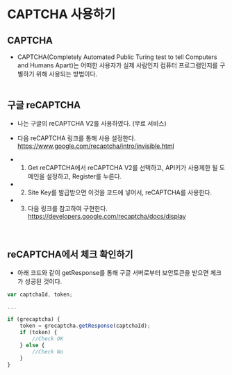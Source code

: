 # CAPTCHA 사용하기 

## CAPTCHA

* CAPTCHA(Completely Automated Public Turing test to tell Computers and Humans Apart)는 어떠한 사용자가 실제 사람인지 컴퓨터 프로그램인지를 구별하기 위해 사용되는 방법이다.
<br><br> 
 
## 구글 reCAPTCHA
 
* 나는 구글의 reCAPTCHA V2를 사용하였다. (무료 서비스)

* 다음 reCAPTCHA 링크를 통해 사용 설정한다. <https://www.google.com/recaptcha/intro/invisible.html>

* 1) Get reCAPTCHA에서 reCAPTCHA V2를 선택하고, API키가 사용제한 될 도메인을 설정하고, Register를 누른다.

* 2) Site Key를 발급받으면 이것을 코드에 넣어서, reCAPTCHA를 사용한다.

* 3) 다음 링크를 참고하여 구현한다. <https://developers.google.com/recaptcha/docs/display>  
<br><br>

## reCAPTCHA에서 체크 확인하기

* 아래 코드와 같이 getResponse를 통해 구글 서버로부터 보안토큰을 받으면 체크가 성공된 것이다.

```js
var captchaId, token;

...

if (grecaptcha) {
    token = grecaptcha.getResponse(captchaId);
    if (token) {
        //Check OK
    } else {
        //Check No
    }
}
```